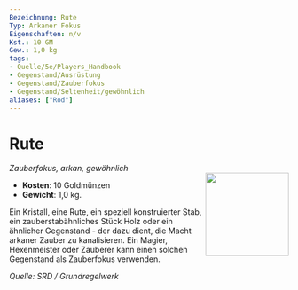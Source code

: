 ```yaml
---
Bezeichnung: Rute
Typ: Arkaner Fokus
Eigenschaften: n/v
Kst.: 10 GM
Gew.: 1,0 kg
tags:
- Quelle/5e/Players_Handbook
- Gegenstand/Ausrüstung
- Gegenstand/Zauberfokus
- Gegenstand/Seltenheit/gewöhnlich
aliases: ["Rod"]
---
```

# Rute
*Zauberfokus, arkan, gewöhnlich*  
<img src="Symbolik/Gegenstände.webp" align="right" width="150">

- **Kosten**: 10 Goldmünzen
- **Gewicht**: 1,0 kg.

Ein Kristall, eine Rute, ein speziell konstruierter Stab, ein zauberstabähnliches Stück Holz oder ein ähnlicher Gegenstand - der dazu dient, die Macht arkaner Zauber zu kanalisieren. Ein Magier, Hexenmeister oder Zauberer kann einen solchen Gegenstand als Zauberfokus verwenden.

*Quelle: SRD / Grundregelwerk*